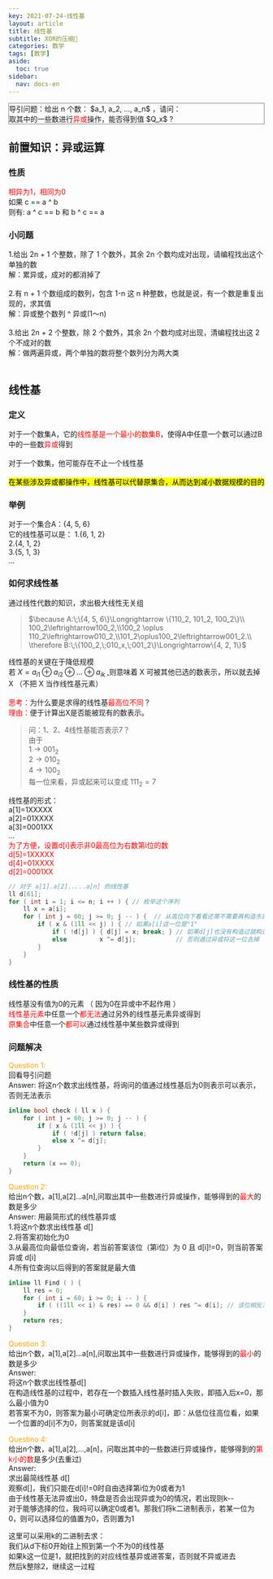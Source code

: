 ```yaml
---
key: 2021-07-24-线性基
layout: article
title: 线性基
subtitle: XOR的压缩🤔
categories: 数学
tags: [数学]
aside:
  toc: true
sidebar:
  nav: docs-en
---
```


<div style="border: 1px solid grey;">导引问题：给出 n 个数： $a_1, a_2, ..., a_n$ ，请问：<br>取其中的一些数进行<span style="color:red;">异或</span>操作，能否得到值 $Q_x$ ?</div>

## 前置知识：异或运算
### 性质
<span style="color: red;">相异为1，相同为0</span><br>
如果 c == a ^ b <br>
则有: a ^ c == b 和 b ^ c == a <br>
### 小问题
1.给出 2n + 1 个整数，除了 1 个数外，其余 2n 个数均成对出现，请编程找出这个单独的数<br>
解：累异或，成对的都消掉了<br><br>
2.有 n + 1 个数组成的数列，包含 1-n 这 n 种整数，也就是说，有一个数是重复出现的，求其值<br>
解：异或整个数列 ^ 异或(1～n)<br><br>
3.给出 2n + 2 个整数，除 2 个数外，其余 2n 个数均成对出现，清编程找出这 2 个不成对的数<br> 
解：做两遍异或，两个单独的数将整个数列分为两大类<br><br>

## 线性基
### 定义
对于一个数集A，它的<span style="color:red;">线性基是一个最小的数集B</span>，使得A中任意一个数可以通过B中的一些数<span style="color:red;">异或</span>得到<br><br>
对于一个数集，他可能存在不止一个线性基<br><br>
<mark>在某些涉及异或都操作中，线性基可以代替原集合，从而达到减小数据规模的目的</mark>
### 举例
对于一个集合A：{4, 5, 6}<br>
它的线性基可以是：
1.{6, 1, 2}<br>
2.{4, 1, 2}<br>
3.{5, 1, 3}<br>
...<br>
### 如何求线性基
通过线性代数的知识，求出极大线性无关组<br>
>$\because A:\;\{4, 5, 6\}\Longrightarrow \{110_2, 101_2, 100_2\}\\
100_2\leftrightarrow100_2,\\100_2 \oplus 110_2\leftrightarrow010_2,\\101_2\oplus100_2\leftrightarrow001_2.\\
\therefore B:\;\{100_2,\;010_x,\;001_2\}\Longrightarrow\{4, 2, 1\}$

线性基的关键在于降低规模<br>
若 $X=a_{i1}\oplus a_{i2}\oplus ...\oplus a_{ik}$ ,则意味着 X 可被其他已选的数表示，所以就去掉 X （不把 X 当作线性基元素）<br><br>
<span style="color:red;">思考：</span>为什么要是求得的线性基<span style="color:red;">最高位不同</span>？<br>
<span style="color:red;">理由：</span>便于计算出X是否能被现有的数表示。<br>
>问：1、2、4线性基能否表示7？  
由于  
$1\rightarrow001_2$   
$2\rightarrow010_2$  
$4\rightarrow100_2$  
每一位来看，异或起来可以变成 $111_2=7$ 
  
线性基的形式：  
a[1]=1XXXXX  
a[2]=01XXXX  
a[3]=0001XX  
...  
<span style="color:red;">为了方便，设置d[i]表示非0最高位为右数第i位的数  
d[5]=1XXXXX  
d[4]=01XXXX  
d[2]=0001XX  </span>  

```cpp
// 对于 a[1].a[2].....a[n] 的线性基
ll d[61];
for ( int i = 1; i <= n; i ++ ) { // 枚举这个序列
	ll x = a[i];
	for ( int j = 60; j >= 0; j -- ) {  // 从高位向下看看还需不需要再构造东西了
		if ( x & (1ll << j) ) { // 如果a[i]这一位是"1"
			if ( !d[j] ) { d[j] = x; break; } // 如果d[j]也没有构造过就构造一下
			else         x ^= d[j];           // 否则通过异或将这一位去掉
		}
	}
}
```

### 线性基的性质
线性基没有值为0的元素 （ 因为0在异或中不起作用 ）  
<span style="color:red;">线性基元素</span>中任意一个<span style="color: red;">都无法</span>通过另外的线性基元素异或得到  
<span style="color:red;">原集合</span>中任意一个<span style="color: red;">都可以</span>通过线性基中某些数异或得到  

### 问题解决 
<span style="color: orange;">Question 1:</span>  
回看导引问题   
Answer: 将这n个数求出线性基，将询问的值通过线性基后为0则表示可以表示，否则无法表示  

```cpp
inline bool check ( ll x ) {
	for ( int j = 60; j >= 0; j -- ) {
		if ( x & (1ll << j) ) {
			if ( !d[j] ) return false;
			else x ^= d[j];
		}
	}
	return (x == 0);
}
```
  
    
<span style="color: orange;">Question 2:</span>  
给出n个数，a[1],a[2]...a[n],问取出其中一些数进行异或操作，能够得到的<span style="color: red;">最大</span>的数是多少  
Answer: 用最简形式的线性基异或  
1.将这n个数求出线性基 d[]  
2.将答案初始化为0  
3.从最高位向最低位查询，若当前答案该位（第i位）为 0 且 d[i]!=0，则当前答案异或 d[i]  
4.所有位查询以后得到的答案就是最大值  

```cpp
inline ll Find ( ) {
	ll res = 0;
	for ( int i = 60; i >= 0; i -- ) {
		if ( ((1ll << i) & res) == 0 && d[i] ) res ^= d[i]; // 该位相反为1
	}
	return res;
}
```
  
<span style="color: orange;">Question 3:</span>  
给出n个数，a[1],a[2]...a[n],问取出其中一些数进行异或操作，能够得到的<span style="color: red;">最小</span>的数是多少  
Answer:   
将这n个数求出线性基d[]  
在构造线性基的过程中，若存在一个数插入线性基时插入失败，即插入后x=0，那么最小值为0  
若答案不为0，则答案为最小可确定位所表示的d[i]，即：从低位往高位看，如果一个位置的d[i]不为0，则答案就是该d[i]  
  
<span style="color: orange;">Questino 4:</span>  
给出n个数，a[1],a[2],...,a[n]，问取出其中的一些数进行异或操作，能够得到的<span style="color: red;">第k小的数</span>是多少(去重过)  
Answer:  
求出最简线性基 d[]  
观察d[]，我们只能在d[i]!=0时自由选择第i位为0或者为1  
由于线性基无法异或出0，特盘是否会出现异或为0的情况，若出现则k--   
对于能够选择的位，我吗可以确定0或者1。那我们将k二进制表示，若某一位为0，则可以选择位的值置为0，否则置为1  
    
这里可以采用k的二进制去求：  
我们从d下标0开始往上照到第一个不为0的线性基  
如果k这一位是1，就把找到的对应线性基异或进答案，否则就不异或进去  
然后k整除2，继续这一过程  
